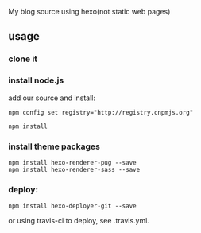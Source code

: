 My blog source using hexo(not static web pages)

## usage

### clone it

### install node.js

add our source and install:
```
npm config set registry="http://registry.cnpmjs.org"

npm install
```

### install theme packages
```
npm install hexo-renderer-pug --save
npm install hexo-renderer-sass --save
```

### deploy:
```
npm install hexo-deployer-git --save
```

or using travis-ci to deploy, see .travis.yml.
